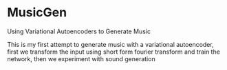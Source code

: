 # MusicGen
Using Variational Autoencoders to Generate Music

This is my first attempt to generate music with a variational autoencoder,
first we transform the input using short form fourier transform and train the network, 
then we experiment with sound generation
